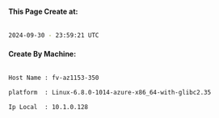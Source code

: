 
   
#### This Page Create at:

```bash

2024-09-30 - 23:59:21 UTC

```

#### Create By Machine:

```bash

Host Name : fv-az1153-350

platform  : Linux-6.8.0-1014-azure-x86_64-with-glibc2.35

Ip Local  : 10.1.0.128

```

